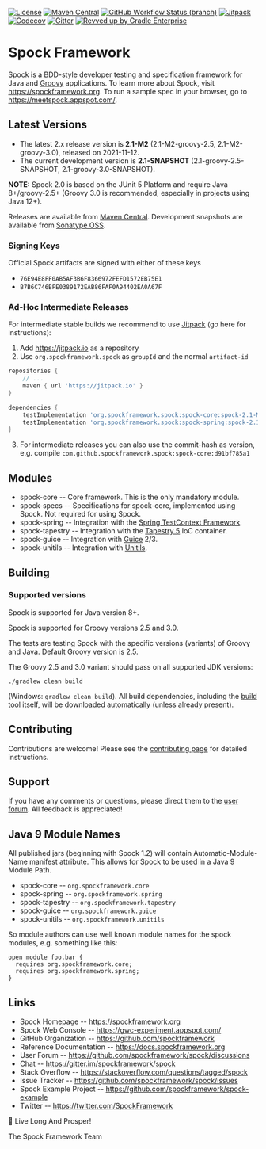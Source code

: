 [![License](https://img.shields.io/badge/License-Apache%202.0-blue.svg)](https://github.com/spockframework/spock/blob/master/LICENSE)
[![Maven Central](https://img.shields.io/maven-central/v/org.spockframework/spock-core.svg?label=Maven%20Central)](https://search.maven.org/search?q=g:org.spockframework)
[![GitHub Workflow Status (branch)](https://img.shields.io/github/workflow/status/spockframework/spock/Build%20and%20Release%20Spock/master)](https://github.com/spockframework/spock/actions?query=workflow%3A%22Build+and+Release+Spock%22+branch%3Amaster)
[![Jitpack](https://jitpack.io/v/org.spockframework/spock.svg)](https://jitpack.io/#org.spockframework/spock)
[![Codecov](https://codecov.io/gh/spockframework/spock/branch/master/graph/badge.svg)](https://codecov.io/gh/spockframework/spock)
[![Gitter](https://badges.gitter.im/spockframework/spock.svg)](https://gitter.im/spockframework/spock?utm_source=badge&utm_medium=badge&utm_campaign=pr-badge)
[![Revved up by Gradle Enterprise](https://img.shields.io/badge/Revved%20up%20by-Gradle%20Enterprise-06A0CE?logo=Gradle&labelColor=02303A)](https://ge.spockframework.org/scans)

Spock Framework
===============

Spock is a BDD-style developer testing and specification framework for Java and [Groovy](https://groovy-lang.org/) applications.
To learn more about Spock, visit https://spockframework.org. To run a sample spec in your browser, go to
https://meetspock.appspot.com/.

Latest Versions
---------------
* The latest 2.x release version is **2.1-M2** (2.1-M2-groovy-2.5, 2.1-M2-groovy-3.0), released on 2021-11-12.
* The current development version is **2.1-SNAPSHOT** (2.1-groovy-2.5-SNAPSHOT, 2.1-groovy-3.0-SNAPSHOT).

**NOTE:** Spock 2.0 is based on the JUnit 5 Platform and require Java 8+/groovy-2.5+ (Groovy 3.0 is recommended, especially in projects using Java 12+).

Releases are available from [Maven Central](https://search.maven.org/#search%7Cga%7C1%7Cg%3A%22org.spockframework%22).
Development snapshots are available from [Sonatype OSS](https://oss.sonatype.org/content/repositories/snapshots/org/spockframework/).

### Signing Keys

Official Spock artifacts are signed with either of these keys

* `76E94E8FF0AB5AF3B6F8366972FEFD1572EB75E1`
* `B7B6C746BFE0389172EAB86FAF0A94402EA0A67F`

### Ad-Hoc Intermediate Releases

For intermediate stable builds we recommend to use [Jitpack](https://jitpack.io/#org.spockframework/spock) (go here for instructions):

1. Add https://jitpack.io as a repository
2. Use `org.spockframework.spock` as `groupId` and the normal `artifact-id`

```groovy
repositories {
    // ...
    maven { url 'https://jitpack.io' }
}

dependencies {
    testImplementation 'org.spockframework.spock:spock-core:spock-2.1-M2'
    testImplementation 'org.spockframework.spock:spock-spring:spock-2.1-M2'
}
```
3. For intermediate releases you can also use the commit-hash as version, e.g. compile `com.github.spockframework.spock:spock-core:d91bf785a1`

Modules
-------
* spock-core -- Core framework. This is the only mandatory module.
* spock-specs -- Specifications for spock-core, implemented using Spock. Not required for using Spock.
* spock-spring -- Integration with the [Spring TestContext Framework](https://docs.spring.io/spring/docs/4.1.5.RELEASE/spring-framework-reference/html/testing.html#testcontext-framework).
* spock-tapestry -- Integration with the [Tapestry 5](https://tapestry.apache.org/) IoC container.
* spock-guice -- Integration with [Guice](https://github.com/google/guice) 2/3.
* spock-unitils -- Integration with [Unitils](http://www.unitils.org/).

Building
--------

### Supported versions
Spock is supported for Java version 8+.

Spock is supported for Groovy versions 2.5 and 3.0.

The tests are testing Spock with the specific versions (variants) of Groovy and Java. Default Groovy version is 2.5.

The Groovy 2.5 and 3.0 variant should pass on all supported JDK versions:

```
./gradlew clean build
```

(Windows: `gradlew clean build`).
All build dependencies, including
the [build tool](https://www.gradle.org) itself, will be downloaded automatically (unless already present).

Contributing
------------
Contributions are welcome! Please see the [contributing page](https://github.com/spockframework/spock/blob/master/CONTRIBUTING.md) for detailed instructions.

Support
-------
If you have any comments or questions, please direct them to the [user forum](https://github.com/spockframework/spock/discussions).
All feedback is appreciated!

Java 9 Module Names
-------------------

All published jars (beginning with Spock 1.2) will contain Automatic-Module-Name manifest attribute. This allows for Spock to be
used in a Java 9 Module Path.

* spock-core -- `org.spockframework.core`
* spock-spring -- `org.spockframework.spring`
* spock-tapestry -- `org.spockframework.tapestry`
* spock-guice -- `org.spockframework.guice`
* spock-unitils -- `org.spockframework.unitils`

So module authors can use well known module names for the spock modules, e.g. something like this:
```
open module foo.bar {
  requires org.spockframework.core;
  requires org.spockframework.spring;
}
```

Links
-----
* Spock Homepage -- https://spockframework.org
* Spock Web Console -- https://gwc-experiment.appspot.com/
* GitHub Organization -- https://github.com/spockframework
* Reference Documentation -- https://docs.spockframework.org
* User Forum -- https://github.com/spockframework/spock/discussions
* Chat -- https://gitter.im/spockframework/spock
* Stack Overflow -- https://stackoverflow.com/questions/tagged/spock
* Issue Tracker -- https://github.com/spockframework/spock/issues
* Spock Example Project -- https://github.com/spockframework/spock-example
* Twitter -- https://twitter.com/SpockFramework

🖖 Live Long And Prosper!

The Spock Framework Team
